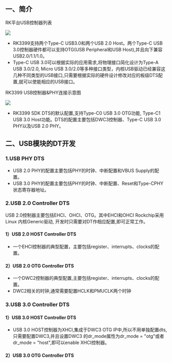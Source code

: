 ## 一、简介

RK平台USB控制器列表

![](https://upload-images.jianshu.io/upload_images/15877540-ca855556441326e6.png?imageMogr2/auto-orient/strip%7CimageView2/2/w/1240)



- RK3399支持两个Type-C USB3.0和两个USB 2.0 Host。两个Type-C USB 3.0控制器硬件都可以支持OTG(USB Peripheral和USB Host),并且向下兼容USB2.0/1.1/1.0。
- Type-C USB 3.0可以根据实际的应用需求,将物理接口简化设计为Type-A USB 3.0/2.0, Micro USB 3.0/2.0等多种接口类型，内核USB驱动已经兼容这几种不同类型的USB接口,只需要根据实际的硬件设计修改对应的板级DTS配置,就可以使能相应的USB接口。



RK3399 USB控制器&PHY连接示意图

![](https://upload-images.jianshu.io/upload_images/15877540-27cc68596212ceee.png?imageMogr2/auto-orient/strip%7CimageView2/2/w/1240)

- RK3399 SDK DTS的默认配置,支持Type-C0 USB 3.0 OTG功能, Type-C1 USB 3.0 Host功能。DTS的配置主要包括DWC3控制器、Type-C USB 3.0 PHY以及USB 2.0 PHY。





## 二、USB模块的DT开发

### 1.USB PHY DTS

- USB 2.0 PHY的配置主要包括PHY的时钟、中断配置和VBUS Supply的配置。
- USB 3.0 PHY的配置主要包括PHY的时钟、中断配置、Reset和Type-CPHY状态寄存器地址。



### 2.USB 2.0 Controller DTS

USB 2.0控制器主要包括EHCI、OHCI、OTG。其中EHCI和OHCI Rockchip采用Linux 内核Generic驱动, 开发时只需要对DT作相应配置,即可正常工作。

#### 1）USB 2.0 HOST Controller DTS

- 一个EHCI控制器的典型配置，主要包括register、interrupts、clocks的配置。

#### 2）USB 2.0 OTG Controller DTS

- 一个DWC2控制器的典型配置,主要包括register、interrupts、clocks的配置。
- DWC2相关的时钟,通常需要配置HCLK和PMUCLK两个时钟



### 3.USB 3.0 Controller DTS

#### 1）USB 3.0 HOST Controller DTS

- USB 3.0 HOST控制器为XHCI,集成于DWC3 OTG IP中,所以不用单独配置dts, 只需要配置DWC3,并且设置DWC3
  的dr_mode属性为dr_mode = "otg"或者dr_mode = "host",即可以enable XHCI控制器。

#### 2）USB 3.0 OTG Controller DTS